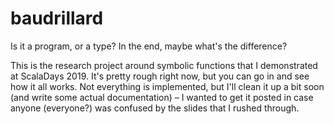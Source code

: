# baudrillard

Is it a program, or a type? In the end, maybe what's the difference?

This is the research project around symbolic functions that I demonstrated at ScalaDays 2019.
It's pretty rough right now, but you can go in and see how it all works. Not everything is
implemented, but I'll clean it up a bit soon (and write some actual documentation) – I wanted
to get it posted in case anyone (everyone?) was confused by the slides that I rushed through.